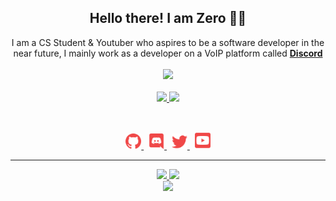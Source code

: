 <h2 align="center">
    Hello there! I am <strong>Zero</strong> 👋🏻
</h2>
<p align="center">
    I am a CS Student & Youtuber who aspires to be a software developer in the near future, I mainly work as a developer on a VoIP platform called <strong> <a href="https://discord.com">Discord</a></strong>
<br>
<br>
<a href="https://github.com/DetectiveNightPrime/">
        <img src="https://komarev.com/ghpvc/?username=DetectiveNightPrime&color=red" />
  </a> 
<br>
<br>
<a href="https://discord.com/users/920461406653001781">
        <img src="https://lanyard.cnrad.dev/api/920461406653001781?idleMessage=%22May%20The%20Code%20Be%20With%20you%22&borderRadius=25px"/>
        <img src="https://api.lanyard.rest/v1/users/920461406653001781"/>
    </a>
</p>
&nbsp;
<p align="center">
    <a href="https://github.com/DetectiveNightPrime/">
        <img src="./assets/icons/other/github-solid.svg/" width="25px" />
    </a>
    &nbsp;
    <a href="https://discord.com/users/920461406653001781">
        <img src="./assets/icons/other/discord-solid.svg/" width="25px" />
    </a>
    &nbsp;
    <a href="https://twitter.com/RestInPeaceZero/">
        <img src="./assets/icons/other/twitter-solid.svg/" width="25px" />
    </a>
    &nbsp;
    <a href="https://www.youtube.com/c/ZeroSync">
        <img src="./assets/icons/other/youtube-solid.svg/" width="25px" />
    </a>
    
</p>
<hr/>
<p align="center">
    <a href="https://github.com/DetectiveNightPrime/">
        <img src="https://github-readme-streak-stats.herokuapp.com?user=DetectiveNightPrime&hide_border=true&background=0D1117&currStreakLabel=FFFFFF&sideLabels=FFFFFF&currStreakNum=FFFFFF&dates=FFFFFF&sideNums=FFFFFF&fire=f04848&ring=f04848&stroke=FFFFFFFF)](https://git.io/streak-stats" />
  </a> 
  <a href="https://github.com/DetectiveNightPrime/">
        <img src="https://github-readme-stats.vercel.app/api?username=DetectiveNightPrime&show_icons=true&theme=gruvbox" />
  </a> 
<br>
<a href="https://github.com/DetectiveNightPrime/">
        <img src="https://github-readme-stats.vercel.app/api/top-langs/?username=DetectiveNightPrime&theme=gruvbox&langs_count=8&layout=compact" />
  </a> 
</p>


